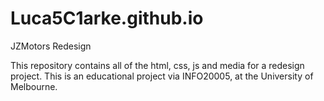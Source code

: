 # Luca5C1arke.github.io
JZMotors Redesign


This repository contains all of the html, css, js and media for a redesign project. This is an educational project via INFO20005, at the University of Melbourne.
